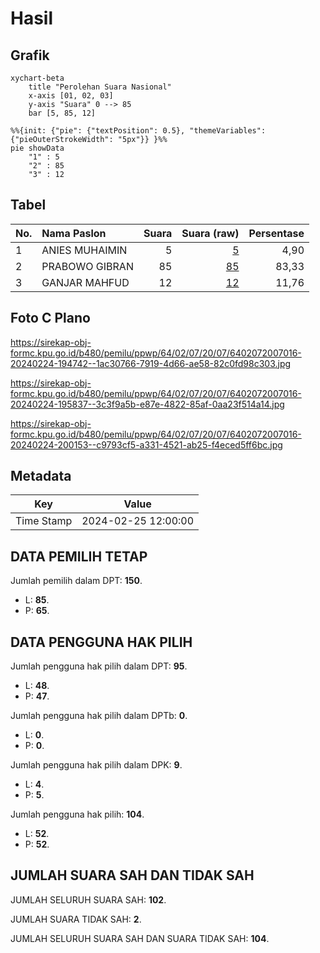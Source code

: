 # Hasil

## Grafik

```mermaid
xychart-beta
    title "Perolehan Suara Nasional"
    x-axis [01, 02, 03]
    y-axis "Suara" 0 --> 85
    bar [5, 85, 12]
```

```mermaid
%%{init: {"pie": {"textPosition": 0.5}, "themeVariables": {"pieOuterStrokeWidth": "5px"}} }%%
pie showData
    "1" : 5
    "2" : 85
    "3" : 12
```

## Tabel

| No. | Nama Paslon    | Suara | Suara (raw) | Persentase |
|:--- |:-------------- | -----:| -----------:| ----------:|
| 1   | ANIES MUHAIMIN | 5     | [5][p-1]    | 4,90       |
| 2   | PRABOWO GIBRAN | 85    | [85][p-2]   | 83,33      |
| 3   | GANJAR MAHFUD  | 12    | [12][p-3]   | 11,76      |


[p-1]: https://github.com/gigit-pemilu/pemilu-2024/blob/main/pilpres/hitung-suara/sub/64-kalimantan-timur/sub/02-kutai-kartanegara/sub/07-sebulu/sub/2007-sumber-sari/sub/016-tps/sub/paslon-1.txt
[p-2]: https://github.com/gigit-pemilu/pemilu-2024/blob/main/pilpres/hitung-suara/sub/64-kalimantan-timur/sub/02-kutai-kartanegara/sub/07-sebulu/sub/2007-sumber-sari/sub/016-tps/sub/paslon-2.txt
[p-3]: https://github.com/gigit-pemilu/pemilu-2024/blob/main/pilpres/hitung-suara/sub/64-kalimantan-timur/sub/02-kutai-kartanegara/sub/07-sebulu/sub/2007-sumber-sari/sub/016-tps/sub/paslon-3.txt

## Foto C Plano

https://sirekap-obj-formc.kpu.go.id/b480/pemilu/ppwp/64/02/07/20/07/6402072007016-20240224-194742--1ac30766-7919-4d66-ae58-82c0fd98c303.jpg

https://sirekap-obj-formc.kpu.go.id/b480/pemilu/ppwp/64/02/07/20/07/6402072007016-20240224-195837--3c3f9a5b-e87e-4822-85af-0aa23f514a14.jpg

https://sirekap-obj-formc.kpu.go.id/b480/pemilu/ppwp/64/02/07/20/07/6402072007016-20240224-200153--c9793cf5-a331-4521-ab25-f4eced5ff6bc.jpg


## Metadata

| Key        | Value               |
| ---------- | ------------------- |
| Time Stamp | 2024-02-25 12:00:00 |


## DATA PEMILIH TETAP

Jumlah pemilih dalam DPT: **150**.
 * L: **85**.
 * P: **65**.

## DATA PENGGUNA HAK PILIH

Jumlah pengguna hak pilih dalam DPT: **95**.
 * L: **48**.
 * P: **47**.

Jumlah pengguna hak pilih dalam DPTb: **0**.
 * L: **0**.
 * P: **0**.

Jumlah pengguna hak pilih dalam DPK: **9**.
 * L: **4**.
 * P: **5**.

Jumlah pengguna hak pilih: **104**.
 * L: **52**.
 * P: **52**.

## JUMLAH SUARA SAH DAN TIDAK SAH

JUMLAH SELURUH SUARA SAH: **102**.

JUMLAH SUARA TIDAK SAH: **2**.

JUMLAH SELURUH SUARA SAH DAN SUARA TIDAK SAH: **104**.


